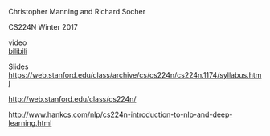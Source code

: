 Christopher Manning and Richard Socher

CS224N Winter 2017

video<br>[bilibili](https://www.bilibili.com/video/av13383754?from=search&seid=5309994097046640780)

Slides<br>https://web.stanford.edu/class/archive/cs/cs224n/cs224n.1174/syllabus.html

http://web.stanford.edu/class/cs224n/

http://www.hankcs.com/nlp/cs224n-introduction-to-nlp-and-deep-learning.html

